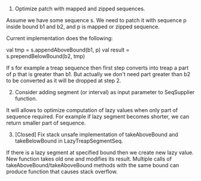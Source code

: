 1. Optimize patch with mapped and zipped sequences.

Assume we have some sequence s. We need to patch it with sequence p inside bound b1 and b2, and p is mapped or zipped sequence.

Current implementation does the following:

val tmp = s.appendAboveBound(b1, p)
val result = s.prependBelowBound(b2, tmp)

If s for example a treap sequence then first step converts into treap a part of p that is greater than b1. But actually we don't need part greater than b2 to be converted as it will be dropped at step 2.

2. Consider adding segment (or interval) as input parameter to SeqSupplier function.

It will allows to optimize computation of lazy values when only part of sequence required. For example if lazy segment becomes shorter, we can return smaller part of sequence.

3. [Closed] Fix stack unsafe implementation of takeAboveBound and takeBelowBound in LazyTreapSegmentSeq.

If there is a lazy segment at specified bound then we create new lazy value. New function takes old one and modifies its result. Multiple calls of takeAboveBound/takeAboveBound methods with the same bound can produce function that causes stack overflow.
